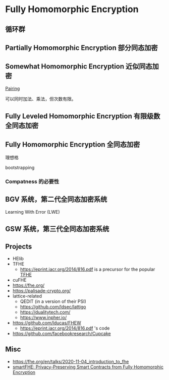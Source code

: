 # Fully Homomorphic Encryption

## 循环群

## Partially Homomorphic Encryption 部分同态加密

## Somewhat Homomorphic Encryption 近似同态加密

[Pairing](/notes/crypto/pairing)

可以同时加法、乘法，但次数有限。

## Fully Leveled Homomorphic Encryption 有限级数全同态加密

## Fully Homomorphic Encryption 全同态加密

理想格

bootstrapping

### Compatness 的必要性

## BGV 系统，第二代全同态加密系统

Learning With Error (LWE)

## GSW 系统，第三代全同态加密系统

## Projects
+ HElib
+ TFHE
    * https://eprint.iacr.org/2014/816.pdf is a precursor for the popular [TFHE](https://tfhe.github.io/tfhe/)
+ cuFHE
+ https://fhe.org/
+ https://palisade-crypto.org/
+ lattice-related
    * QEDIT (in a version of their PSI)
    * https://github.com/ldsec/lattigo
    * https://dualitytech.com/
    * https://www.inpher.io/
+ https://github.com/lducas/FHEW
    * https://eprint.iacr.org/2014/816.pdf 's code
+ https://github.com/facebookresearch/Cupcake

## Misc
+ https://fhe.org/en/talks/2020-11-04_introduction_to_fhe
+ [smartFHE: Privacy-Preserving Smart Contracts from Fully Homomorphic Encryption](https://eprint.iacr.org/2021/133.pdf)
